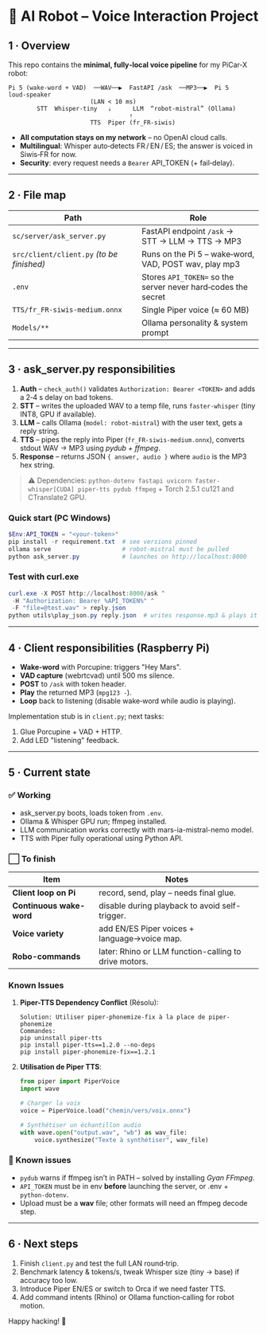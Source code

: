 # 🤖 AI Robot – Voice Interaction Project

## 1 · Overview

This repo contains the **minimal, fully‑local voice pipeline** for my PiCar‑X robot:

```
Pi 5 (wake‑word + VAD)  ──WAV──▶  FastAPI /ask  ──MP3──▶  Pi 5 loud‑speaker
                       (LAN < 10 ms)
        STT  Whisper‑tiny   ⇣      LLM  “robot‑mistral” (Ollama)
                                  ⇡
                       TTS  Piper (fr_FR‑siwis)
```

* **All computation stays on my network** – no OpenAI cloud calls.
* **Multilingual**: Whisper auto‑detects FR / EN / ES; the answer is voiced in Siwis‑FR for now.
* **Security**: every request needs a `Bearer` API\_TOKEN (+ fail‑delay).

---

## 2 · File map

| Path                           | Role                                                          |
| ------------------------------ | ------------------------------------------------------------- |
| `sc/server/ask_server.py`                | FastAPI endpoint `/ask` → STT → LLM → TTS → MP3               |
| `src/client/client.py` *(to be finished)* | Runs on the Pi 5 – wake‑word, VAD, POST wav, play mp3         |
| `.env`                         | Stores `API_TOKEN=` so the server never hard‑codes the secret |
| `TTS/fr_FR‑siwis‑medium.onnx`  | Single Piper voice (≈ 60 MB)                                  |
| `Models/**`      | Ollama personality & system prompt                            |

---

## 3 · ask\_server.py responsibilities

1. **Auth** – `check_auth()` validates `Authorization: Bearer <TOKEN>` and adds a 2‑4 s delay on bad tokens.
2. **STT** – writes the uploaded WAV to a temp file, runs `faster‑whisper` (tiny INT8, GPU if available).
3. **LLM** – calls Ollama (`model: robot‑mistral`) with the user text, gets a reply string.
4. **TTS** – pipes the reply into Piper (`fr_FR‑siwis‑medium.onnx`), converts stdout WAV → MP3 using *pydub + ffmpeg*.
5. **Response** – returns JSON `{ answer, audio }` where `audio` is the MP3 hex string.

> ⚠ Dependencies: `python-dotenv fastapi uvicorn faster-whisper[CUDA] piper-tts pydub ffmpeg` + Torch 2.5.1 cu121 and CTranslate2 GPU.

### Quick start (PC Windows)

```powershell
$Env:API_TOKEN = "<your‑token>"
pip install -r requirement.txt  # see versions pinned
ollama serve                    # robot‑mistral must be pulled
python ask_server.py            # launches on http://localhost:8000
```

### Test with curl.exe

```powershell
curl.exe -X POST http://localhost:8000/ask ^
 -H "Authorization: Bearer %API_TOKEN%" ^
 -F "file=@test.wav" > reply.json
python utils\play_json.py reply.json  # writes response.mp3 & plays it
```

---

## 4 · Client responsibilities (Raspberry Pi)

* **Wake‑word** with Porcupine: triggers "Hey Mars".
* **VAD capture** (webrtcvad) until 500 ms silence.
* **POST** to `/ask` with token header.
* **Play** the returned MP3 (`mpg123 -`).
* **Loop** back to listening (disable wake‑word while audio is playing).

Implementation stub is in `client.py`; next tasks:

1. Glue Porcupine + VAD + HTTP.
2. Add LED "listening" feedback.

---

## 5 · Current state

### ✅ Working

* ask_server.py boots, loads token from `.env`.
* Ollama & Whisper GPU run; ffmpeg installed.
* LLM communication works correctly with mars-ia-mistral-nemo model.
* TTS with Piper fully operational using Python API.


### ⬜ To finish

| Item                     | Notes                                                 |
| ------------------------ | ----------------------------------------------------- |
| **Client loop on Pi**    | record, send, play – needs final glue.                |
| **Continuous wake-word** | disable during playback to avoid self-trigger.        |
| **Voice variety**        | add EN/ES Piper voices + language→voice map.          |
| **Robo-commands**        | later: Rhino or LLM function-calling to drive motors. |


### Known Issues

1. **Piper-TTS Dependency Conflict** (Résolu):
   ```
   Solution: Utiliser piper-phonemize-fix à la place de piper-phonemize
   Commandes:
   pip uninstall piper-tts
   pip install piper-tts==1.2.0 --no-deps
   pip install piper-phonemize-fix==1.2.1
   ```

2. **Utilisation de Piper TTS**:
   ```python
   from piper import PiperVoice
   import wave
   
   # Charger la voix
   voice = PiperVoice.load("chemin/vers/voix.onnx")
   
   # Synthétiser un échantillon audio
   with wave.open("output.wav", "wb") as wav_file:
       voice.synthesize("Texte à synthétiser", wav_file)
   ```


### 🐞 Known issues

* `pydub` warns if ffmpeg isn’t in PATH – solved by installing *Gyan FFmpeg*.
* `API_TOKEN` must be in env **before** launching the server, or .env + `python‑dotenv`.
* Upload must be a **wav** file; other formats will need an ffmpeg decode step.

---

## 6 · Next steps

1. Finish `client.py` and test the full LAN round‑trip.
2. Benchmark latency & tokens/s, tweak Whisper size (tiny → base) if accuracy too low.
3. Introduce Piper EN/ES or switch to Orca if we need faster TTS.
4. Add command intents (Rhino) or Ollama function‑calling for robot motion.

Happy hacking! 🚀
